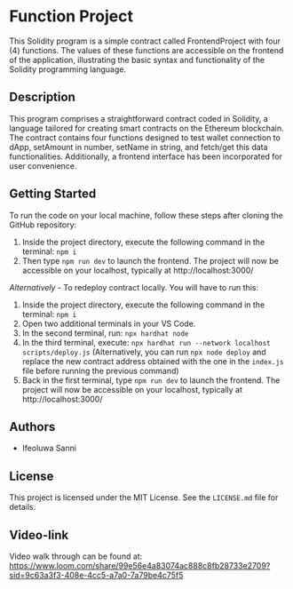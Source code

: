 # Function Project

This Solidity program is a simple contract called FrontendProject with four (4) functions. The values of these functions are accessible on the frontend of the application, illustrating the basic syntax and functionality of the Solidity programming language.

## Description

This program comprises a straightforward contract coded in Solidity, a language tailored for creating smart contracts on the Ethereum blockchain. The contract contains four functions designed to test wallet connection to dApp, setAmount in number, setName in string, and fetch/get this data functionalities. Additionally, a frontend interface has been incorporated for user convenience.

## Getting Started

To run the code on your local machine, follow these steps after cloning the GitHub repository:

1. Inside the project directory, execute the following command in the terminal: `npm i`
2. Then type `npm run dev` to launch the frontend. The project will now be accessible on your localhost, typically at http://localhost:3000/

*Alternatively* - To redeploy contract locally. You will have to run this:
1. Inside the project directory, execute the following command in the terminal: `npm i`
2. Open two additional terminals in your VS Code.
3. In the second terminal, run: `npx hardhat node`
4. In the third terminal, execute: `npx hardhat run --network localhost scripts/deploy.js` (Alternatively, you can run `npx node deploy` and replace the new contract address obtained with the one in the `index.js` file before running the previous command)
5. Back in the first terminal, type `npm run dev` to launch the frontend. The project will now be accessible on your localhost, typically at http://localhost:3000/


## Authors
- Ifeoluwa Sanni

## License

This project is licensed under the MIT License. See the `LICENSE.md` file for details.


## Video-link

Video walk through can be found at: 
https://www.loom.com/share/99e56e4a83074ac888c8fb28733e2709?sid=9c63a3f3-408e-4cc5-a7a0-7a79be4c75f5